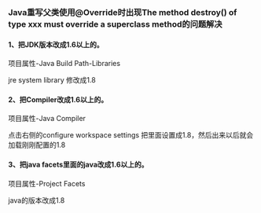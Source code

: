 ### Java重写父类使用@Override时出现The method destroy() of type xxx must override a superclass method的问题解决

#### 1、把JDK版本改成1.6以上的。

 ﻿项目属性-Java Build Path-Libraries

jre system library 修改成1.8

#### 2、把Compiler改成1.6以上的。

﻿﻿项目属性-Java Compiler

点击右侧的configure workspace settings 把里面设置成1.8，然后出来以后就会加载刚刚配置的1.8

#### 3、把java facets里面的java改成1.6以上的。

 ﻿项目属性-Project Facets

java的版本改成1.8

